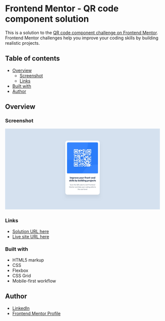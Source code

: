 # Frontend Mentor - QR code component solution

This is a solution to the [QR code component challenge on Frontend Mentor](https://www.frontendmentor.io/challenges/qr-code-component-iux_sIO_H). Frontend Mentor challenges help you improve your coding skills by building realistic projects.

## Table of contents

- [Overview](#overview)
    - [Screenshot](#screenshot)
    - [Links](#links)
- [Built with](#built-with)
- [Author](#author)

## Overview

### Screenshot

![](./design/screenshot.jpg)
### Links

- [Solution URL here](https://github.com/ajibade-ibrahim/qr-code-component)
- [Live site URL here](https://ajibade-ibrahim.github.io/qr-code-component/)

### Built with

- HTML5 markup
- CSS
- Flexbox
- CSS Grid
- Mobile-first workflow

## Author

- [LinkedIn](https://www.linkedin.com/in/ibrahim-kayode-ajibade/)
- [Frontend Mentor Profile](https://www.frontendmentor.io/profile/ajibade-ibrahim)
